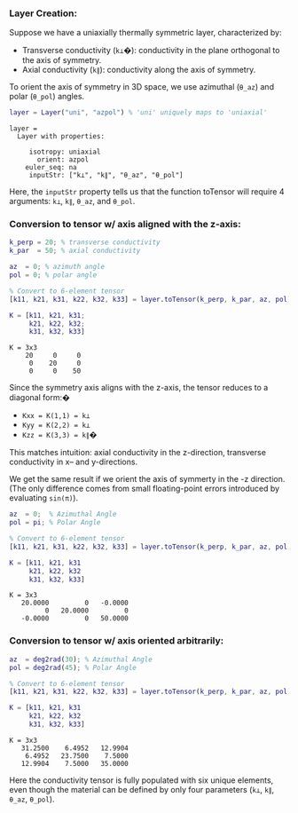 
### Layer Creation:

Suppose we have a uniaxially thermally symmetric layer, characterized by:

-  Transverse conductivity (`k⊥`�): conductivity in the plane orthogonal to the axis of symmetry. 
-  Axial conductivity (`k∥`): conductivity along the axis of symmetry. 

To orient the axis of symmetry in 3D space, we use azimuthal (`θ_az`) and polar (`θ_pol`) angles.

```matlab
layer = Layer("uni", "azpol") % 'uni' uniquely maps to 'uniaxial'
```

```matlabTextOutput
layer = 
  Layer with properties:

     isotropy: uniaxial
       orient: azpol
    euler_seq: na
     inputStr: ["k⊥", "k∥", "θ_az", "θ_pol"]
```


Here, the `inputStr` property tells us that the function toTensor will require 4 arguments: `k⊥`, `k∥`, `θ_az`, and `θ_pol`.

### Conversion to tensor w/ axis aligned with the z\-axis:
```matlab
k_perp = 20; % transverse conductivity
k_par  = 50; % axial conductivity

az  = 0; % azimuth angle
pol = 0; % polar angle

% Convert to 6-element tensor
[k11, k21, k31, k22, k32, k33] = layer.toTensor(k_perp, k_par, az, pol);

K = [k11, k21, k31;
     k21, k22, k32;
     k31, k32, k33]
```

```matlabTextOutput
K = 3x3
    20     0     0
     0    20     0
     0     0    50

```


Since the symmetry axis aligns with the z\-axis, the tensor reduces to a diagonal form:�

-  `Kxx = K(1,1) = k⊥` 
-  `Kyy = K(2,2) = k⊥` 
-  `Kzz = K(3,3) = k∥`� 

This matches intuition: axial conductivity in the z\-direction, transverse conductivity in x– and y\-directions.


We get the same result if we orient the axis of symmerty in the \-z direction.  (The only difference comes from small floating\-point errors introduced by evaluating `sin⁡(π)`).

```matlab
az  = 0;  % Azimuthal Angle
pol = pi; % Polar Angle

% Convert to 6-element tensor
[k11, k21, k31, k22, k32, k33] = layer.toTensor(k_perp, k_par, az, pol);

K = [k11, k21, k31
     k21, k22, k32
     k31, k32, k33]
```

```matlabTextOutput
K = 3x3
   20.0000         0   -0.0000
         0   20.0000         0
   -0.0000         0   50.0000

```

### Conversion to tensor w/ axis oriented arbitrarily:
```matlab
az  = deg2rad(30); % Azimuthal Angle
pol = deg2rad(45); % Polar Angle

% Convert to 6-element tensor
[k11, k21, k31, k22, k32, k33] = layer.toTensor(k_perp, k_par, az, pol);

K = [k11, k21, k31
     k21, k22, k32
     k31, k32, k33]
```

```matlabTextOutput
K = 3x3
   31.2500    6.4952   12.9904
    6.4952   23.7500    7.5000
   12.9904    7.5000   35.0000

```


Here the conductivity tensor is fully populated with six unique elements, even though the material can be defined by only four parameters (`k⊥`, `k∥`, `θ_az`, `θ_pol`).

